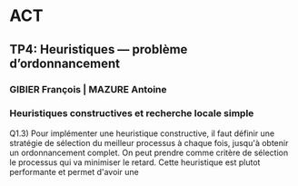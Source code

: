 # ACT 
## TP4: Heuristiques — problème d’ordonnancement

### GIBIER François  |  MAZURE Antoine

### Heuristiques constructives et recherche locale simple

Q1.3) Pour implémenter une heuristique constructive, il faut définir une stratégie de sélection du meilleur processus à chaque fois, jusqu'à obtenir un ordonnancement complet.
On peut prendre comme critère de sélection le processus qui va minimiser le retard. Cette heuristique est plutot performante et permet d'avoir une